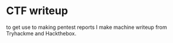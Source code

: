 # CTF writeup
to get use to making pentest reports I make machine writeup from Tryhackme and Hackthebox.
